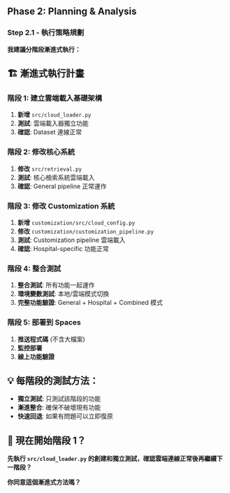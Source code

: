 ## Phase 2: Planning & Analysis

### Step 2.1 - 執行策略規劃

**我建議分階段漸進式執行：**

## **🏗️ 漸進式執行計畫**

### **階段 1: 建立雲端載入基礎架構**

1. **新增** `src/cloud_loader.py`
2. **測試**: 雲端載入器獨立功能
3. **確認**: Dataset 連線正常

### **階段 2: 修改核心系統**

1. **修改** `src/retrieval.py`
2. **測試**: 核心檢索系統雲端載入
3. **確認**: General pipeline 正常運作

### **階段 3: 修改 Customization 系統**

1. **新增** `customization/src/cloud_config.py`
2. **修改** `customization/customization_pipeline.py`
3. **測試**: Customization pipeline 雲端載入
4. **確認**: Hospital-specific 功能正常

### **階段 4: 整合測試**

1. **整合測試**: 所有功能一起運作
2. **環境變數測試**: 本地/雲端模式切換
3. **完整功能驗證**: General + Hospital + Combined 模式

### **階段 5: 部署到 Spaces**

1. **推送程式碼** (不含大檔案)
2. **監控部署**
3. **線上功能驗證**

## **💡 每階段的測試方法：**

- **獨立測試**: 只測試該階段的功能
- **漸進整合**: 確保不破壞現有功能
- **快速回退**: 如果有問題可以立即復原

## **🎯 現在開始階段 1？**

**先執行 `src/cloud_loader.py` 的創建和獨立測試，確認雲端連線正常後再繼續下一階段？**

**你同意這個漸進式方法嗎？**
